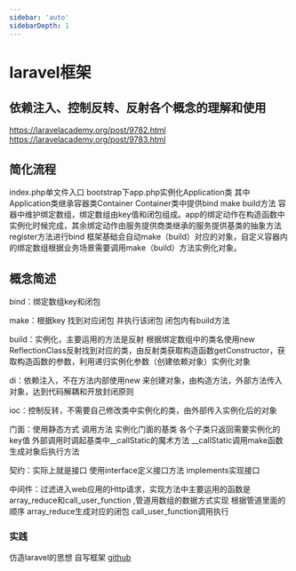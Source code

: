 ```yaml
---
sidebar: 'auto'
sidebarDepth: 1
---
```

# laravel框架
## 依赖注入、控制反转、反射各个概念的理解和使用
<https://laravelacademy.org/post/9782.html>  
<https://laravelacademy.org/post/9783.html>
## 简化流程
index.php单文件入口 bootstrap下app.php实例化Application类 其中Application类继承容器类Container Container类中提供bind make build方法 容器中维护绑定数组，绑定数组由key值和闭包组成。app的绑定动作在构造函数中实例化时候完成，其余绑定动作由服务提供商类继承的服务提供基类的抽象方法register方法进行bind  框架基础会自动make（build）对应的对象，自定义容器内的绑定数组根据业务场景需要调用make（build）方法实例化对象。
## 概念简述
bind：绑定数组key和闭包

make：根据key 找到对应闭包 并执行该闭包 闭包内有build方法

build：实例化，主要运用的方法是反射 根据绑定数组中的类名使用new ReflectionClass反射找到对应的类，由反射类获取构造函数getConstructor，获取构造函数的参数，利用递归实例化参数（创建依赖对象）实例化对象

di：依赖注入，不在方法内部使用new 来创建对象，由构造方法，外部方法传入对象，达到代码解耦和开放封闭原则

ioc：控制反转，不需要自己修改类中实例化的类，由外部传入实例化后的对象

门面：使用静态方式 调用方法 实例化门面的基类 各个子类只返回需要实例化的key值 外部调用时调起基类中__callStatic的魔术方法 __callStatic调用make函数 生成对象后执行方法

契约：实际上就是接口 使用interface定义接口方法 implements实现接口

中间件：过滤进入web应用的Http请求，实现方法中主要运用的函数是array_reduce和call_user_function ,管道用数组的数据方式实现 根据管道里面的顺序 array_reduce生成对应的闭包 call_user_function调用执行

### 实践
仿造laravel的思想 自写框架
[github](https://github.com/HarryYanHao/HF)
<like/>


